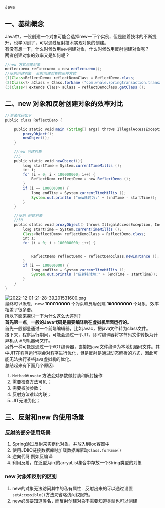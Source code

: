 Java
<a name="UeCpb"></a>
## 一、基础概念
Java中，一般创建一个对象可能会选择new一下个实例。但是随着技术的不断提升，也学习到了，可以通过反射技术实现对象的创建。<br />有没有想一下，什么时候改用`new`创建对象，什么时候改用反射创建对象呢？<br />两者创建对象的效率又是如何呢？
```java
//new 方式创建对象
ReflectDemo reflectDemo = new ReflectDemo();
//反射创建对象  反射创建对象的三种方式
(1)Class<ReflectDemo> reflectDemoClass = ReflectDemo.class;
(2)Class<?> aClass = Class.forName ("com.whale.springtransaction.transactiondemo.reflectdemo.ReflectDemo");
(3)Class<? extends Class> aClass = reflectDemoClass.getClass ();
```
<a name="EVKal"></a>
## 二、new 对象和反射创建对象的效率对比
```java
//测试代码如下
public class ReflectDemo {

    public static void main (String[] args) throws IllegalAccessException, InstantiationException {
        proxyObject();
        newObject();
    }

    //new 创建对象
    //5
    public static void newObject(){
        long startTime = System.currentTimeMillis ();
        int i;
        for (i = 0; i < 100000000; i++) {
            ReflectDemo reflectDemo = new ReflectDemo ();
        }
        if (i == 100000000) {
            long endTime = System.currentTimeMillis ();
            System.out.println ("new耗时为:" + (endTime - startTime));
        }
    }

    //反射 创建对象
    //30
    public static void proxyObject() throws IllegalAccessException, InstantiationException {
        long startTime = System.currentTimeMillis ();
        Class<ReflectDemo> reflectDemoClass = ReflectDemo.class;
        int i;
        for (i = 0; i < 100000000; i++) {


            ReflectDemo reflectDemo = reflectDemoClass.newInstance ();
        }
        if (i == 100000000) {
            long endTime = System.currentTimeMillis ();
            System.out.println ("反射耗时为:" + (endTime - startTime));
        }
    }
}
```
![2022-12-01-21-28-39.201531600.png](https://cdn.nlark.com/yuque/0/2022/png/396745/1669901337033-dd8948a1-ea54-40b1-8ad8-b300e68f5a7d.png#averageHue=%239f8560&clientId=u3e699093-f904-4&from=ui&id=ued3f7526&originHeight=227&originWidth=775&originalType=binary&ratio=1&rotation=0&showTitle=false&size=12706&status=done&style=none&taskId=u905f2980-52f5-45b5-bcb2-515bb5f5d5b&title=)<br />最终可以发现，new **100000000** 个对象和反射创建 **100000000** 个对象，效率相差了很多倍。<br />所以下面来探讨一下为什么这么大差别?<br />**首先第一点，一般的Java代码是需要编译后在虚拟机里面运行的。**<br />首先一般都是通过一个前端编辑器，比如javac，把java文件转为class文件。<br />接下来，程序运行期间，可能会通过一个JIT，即时编译器将字节码文件转换为计算机认识的机器码文件。<br />另外一种可能是通过一个AOT编译器，直接把java文件编译为本地机器码文件。其中JIT在程序运行期会对程序进行优化，但是反射是通过动态解析的方式，因此可能无法执行某些java虚拟机的优化。<br />总结起来有下面几个原因:

1. `Method#invoke` 方法会对参数做封装和解封操作
2. 需要检查方法可见；
3. 需要校验参数；
4. 反射方法难以内联；
5. JIT无法优化；
<a name="gVkE3"></a>
## 三、反射和new 的使用场景
<a name="gSTw4"></a>
### 反射的部分使用场景 

1. Spring通过反射来实例化对象，并放入到Ioc容器中
2. 使用JDBC链接数据库时加载数据库驱动`Class.forName()`
3. 逆向代码 例如反编译
4. 利用反射，在泛型为int的arryaList集合中存放一个String类型的对象
<a name="KzdVZ"></a>
### new 对象和反射的区别

1. new的对象无法访问其中的私有属性，反射出来的可以通过设置`setAccessible()`方法来省略访问权限符。
2. new必须要知道类名，而反射创建对象不需要知道类型也可以创建
